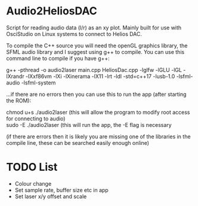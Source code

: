 # Audio2HeliosDAC
Script for reading audio data (l/r) as an xy plot. Mainly built for use with OsciStudio on Linux systems to connect to Helios DAC. 

To compile the C++ source you will need the openGL graphics library, the SFML audio library and I suggest using g++ to compile. You can use this command line to compile if you have g++:


g++ -pthread -o audio2laser main.cpp HeliosDac.cpp -lglfw -lGLU -lGL -lXrandr -lXxf86vm -lXi -lXinerama -lX11 -lrt -ldl -std=c++17 -lusb-1.0 -lsfml-audio -lsfml-system  

...if there are no errors then you can use this to run the app (after starting the ROM):

chmod u+s ./audio2laser (this will allow the program to modify root access for connecting to audio)  
sudo -E ./audio2laser   (this will run the app, the -E flag is necessary


(if there are errors then it is likely you are missing one of the libraries in the compile line, these can be searched easily enough online)

# TODO List

* Colour change
* Set sample rate, buffer size etc in app
* Set laser x/y offset and scale
